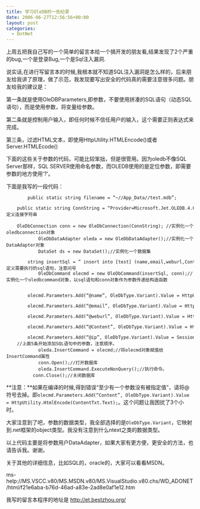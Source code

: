 ```yaml
---
title: 学习OleDB的一些纪录
date: 2006-06-27T12:56:56+00:00
layout: post
categories:
  - DotNet
---
```

上周五把我自己写的一个简单的留言本给一个搞开发的朋友看,结果发现了2个严重的bug,一个是登录Bug,一个是Sql注入漏洞.

说实话,在进行写留言本的时候,我根本就不知道SQL注入漏洞是怎么样的，后来朋友给我讲了原理，做了示范，我发现要写出安全的代码真的需要注意很多问题。朋友给我的建议是：

第一条就是使用OleDBParameters,即参数，不要使用拼凑的SQL语句（动态SQL语句），而是使用参数，将变量给参数。

第二条就是控制用户输入，即任何时候不信任用户的输入，这个需要正则表达式来完成。

第三条，过滤HTML文本，即使用HttpUtility.HTMLEncode()或者Server.HTMLEcode()

下面的这些关于参数的代码，可能比较笨拙，但是很管用。因为oledb不像SQL Server那样，SQL SERVER使用命名参数，而OLEDB使用的是定位参数，即需要参数的地方使用‘?’。

下面是我写的一段代码：
```
        public static string filename = “~//App_Data//test.mdb”;
        public static string ConnString = “Provider=Microsoft.Jet.OLEDB.4.0;Data Source=” + HttpContext.Current.Server.MapPath(filename);//定义连接字符串

    OleDbConnection conn = new OleDbConnection(ConnString); //实例化一个oledbconnection对象
            OleDbDataAdapter oleda = new OleDbDataAdapter();//实例化一个DataAdapter对象
            DataSet ds = new DataSet();//实例化一个数据集
            string insertSql = ” insert into [test] (name,email,weburl,Content,ip) VALUES (?,?,?,?,?)”;//定义需要执行的sql语句，注意问号
            OleDbCommand olecmd = new OleDbCommand(insertSql, conn);//实例化一个oledbcommand对象，以sql语句和conn对象作为参数传递给构造函数

            olecmd.Parameters.Add(“@name”, OleDbType.Variant).Value = HttpUtility.HtmlEncode(nameTxt.Text);
            olecmd.Parameters.Add(“@email”, OleDbType.Variant).Value = HttpUtility.HtmlEncode(emailTxt.Text);
            olecmd.Parameters.Add(“@weburl”, OleDbType.Variant).Value = HttpUtility.HtmlEncode(weburlTxt.Text);
            olecmd.Parameters.Add(“@Content”, OleDbType.Variant).Value = HttpUtility.HtmlEncode(ContentTxt.Text);
            olecmd.Parameters.Add(“@ip”, OleDbType.Variant).Value = Session[“IP”].ToString();
    //上面5条开始添加SQL语句中的参数，注意顺序。
            oleda.InsertCommand = olecmd;//将olecmd对象赋值给InsertCommand属性
            conn.Open();//打开数据库
            oleda.InsertCommand.ExecuteNonQuery();//执行命令。
          conn.Close();//关闭数据库
```

**注意：**如果在编译的时候,得到错误“至少有一个参数没有被指定值”，请将@符号去掉。即`olecmd.Parameters.Add(“Content”, OleDbType.Variant).Value = HttpUtility.HtmlEncode(ContentTxt.Text);`。这个问题让我困扰了3个小时。

大家注意到了吧，参数的数据类型，我全部选择的是`OleDbType.Variant`，它映射到.net框架的object类型。我没有注意到什么ntext之类的数据类型。

以上代码主要是将参数用户DataAdapter，如果大家有更方便，更安全的方法，也请告诉我。谢谢。

关于其他的详细信息，比如SQL的，oracle的，大家可以看看MSDN。

ms-help://MS.VSCC.v80/MS.MSDN.v80/MS.VisualStudio.v80.chs/WD_ADONET/html/f21e6aba-b76d-46ad-a83e-2ad8e0af1e12.htm

我写的留言本程序的地址是 <http://et.bestzhou.org/>